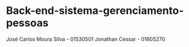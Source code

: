# Back-end-sistema-gerenciamento-pessoas
José Carlos Moura Silva - 01530501
Jonathan Cessar - 01605270
